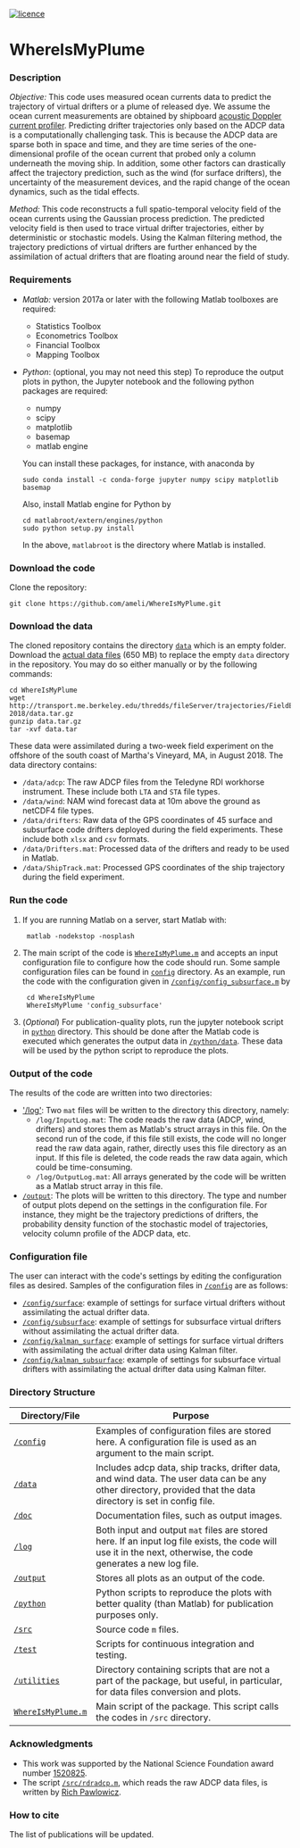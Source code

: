 [![licence](https://img.shields.io/badge/licence-MIT-blue.svg)](https://opensource.org/licenses/MIT)

# WhereIsMyPlume

### Description

_Objective:_ This code uses measured ocean currents data to predict the trajectory of virtual drifters or a plume of released dye. We assume the ocean current measurements are obtained by shipboard [acoustic Doppler current profiler](https://en.wikipedia.org/wiki/Acoustic_Doppler_current_profiler). Predicting drifter trajectories only based on the ADCP data is a computationally challenging task. This is because the ADCP data are sparse both in space and time, and they are time series of the one-dimensional profile of the ocean current that probed only a column underneath the moving ship. In addition, some other factors can drastically affect the trajectory prediction, such as the wind (for surface drifters), the uncertainty of the measurement devices, and the rapid change of the ocean dynamics, such as the tidal effects.

_Method:_ This code reconstructs a full spatio-temporal velocity field of the ocean currents using the Gaussian process prediction. The predicted velocity field is then used to trace virtual drifter trajectories, either by deterministic or stochastic models. Using the Kalman filtering method, the trajectory predictions of virtual drifters are further enhanced by the assimilation of actual drifters that are floating around near the field of study.

### Requirements

* _Matlab:_ version 2017a or later with the following Matlab toolboxes are required:

  * Statistics Toolbox
  * Econometrics Toolbox
  * Financial Toolbox
  * Mapping Toolbox

* _Python_: (optional, you may not need this step) To reproduce the output plots in python, the Jupyter notebook and the following python packages are required:

  * numpy
  * scipy
  * matplotlib
  * basemap
  * matlab engine
  
  You can install these packages, for instance, with anaconda by
  
      sudo conda install -c conda-forge jupyter numpy scipy matplotlib basemap
  
  Also, install Matlab engine for Python by
  
      cd matlabroot/extern/engines/python
      sudo python setup.py install
  
  In the above, `matlabroot` is the directory where Matlab is installed.

### Download the code

Clone the repository:

    git clone https://github.com/ameli/WhereIsMyPlume.git

### Download the data

The cloned repository contains the directory [`data`](https://github.com/ameli/WhereIsMyPlume/tree/master/data) which is an empty folder. Download the [actual data files](http://transport.me.berkeley.edu/thredds/fileServer/trajectories/FieldExperiment-2018/data.tar.gz) (650 MB) to replace the empty `data` directory in the repository. You may do so either manually or by the following commands:

    cd WhereIsMyPlume
    wget http://transport.me.berkeley.edu/thredds/fileServer/trajectories/FieldExperiment-2018/data.tar.gz
    gunzip data.tar.gz
    tar -xvf data.tar

These data were assimilated during a two-week field experiment on the offshore of the south coast of Martha's Vineyard, MA, in August 2018. The data directory contains:

* `/data/adcp`: The raw ADCP files from the Teledyne RDI workhorse instrument. These include both `LTA` and `STA` file types.
* `/data/wind`: NAM wind forecast data at 10m above the ground as netCDF4 file types.
* `/data/drifters`: Raw data of the GPS coordinates of 45 surface and subsurface code drifters deployed during the field experiments. These include both `xlsx` and `csv` formats.
* `/data/Drifters.mat`: Processed data of the drifters and ready to be used in Matlab.
* `/data/ShipTrack.mat`: Processed GPS coordinates of the ship trajectory during the field experiment.

### Run the code

1. If you are running Matlab on a server, start Matlab with:

        matlab -nodekstop -nosplash

2. The main script of the code is [`WhereIsMyPlume.m`](https://github.com/ameli/WhereIsMyPlume/blob/master/WhereIsMyPlume.m) and accepts an input configuration file to configure how the code should run. Some sample configuration files can be found in [`config`](https://github.com/ameli/WhereIsMyPlume/tree/master/config) directory. As an example, run the code with the configuration given in [`/config/config_subsurface.m`](https://github.com/ameli/WhereIsMyPlume/blob/master/config/config_subsurface.m) by

        cd WhereIsMyPlume
        WhereIsMyPlume 'config_subsurface'

3. (_Optional_) For publication-quality plots, run the jupyter notebook script in [`python`](https://github.com/ameli/WhereIsMyPlume/tree/master/python) directory. This should be done after the Matlab code is executed which generates the output data in [`/python/data`](https://github.com/ameli/WhereIsMyPlume/tree/master/python/data). These data will be used by the python script to reproduce the plots.

### Output of the code

The results of the code are written into two directories:

* ['/log'](https://github.com/ameli/WhereIsMyPlume/tree/master/log): Two `mat` files will be written to the directory this directory, namely:
  * `/log/InputLog.mat`: The code reads the raw data (ADCP, wind, drifters) and stores them as Matlab's struct arrays in this file. On the second run of the code, if this file still exists, the code will no longer read the raw data again, rather, directly uses this file directory as an input. If this file is deleted, the code reads the raw data again, which could be time-consuming.
  * `/log/OutputLog.mat`: All arrays generated by the code will be written as a Matlab struct array in this file.
* [`/output`](https://github.com/ameli/WhereIsMyPlume/tree/master/output): The plots will be written to this directory. The type and number of output plots depend on the settings in the configuration file. For instance, they might be the trajectory predictions of drifters, the probability density function of the stochastic model of trajectories, velocity column profile of the ADCP data, etc. 

### Configuration file

The user can interact with the code's settings by editing the configuration files as desired. Samples of the configuration files in [`/config`](https://github.com/ameli/WhereIsMyPlume/tree/master/config) are as follows:

* [`/config/surface`](https://github.com/ameli/WhereIsMyPlume/blob/master/config/config_surface.m): example of settings for surface virtual drifters without assimilating the actual drifter data.
* [`/config/subsurface`](https://github.com/ameli/WhereIsMyPlume/blob/master/config/config_subsurface.m): example of settings for subsurface  virtual drifters without assimilating the actual drifter data.
* [`/config/kalman_surface`](https://github.com/ameli/WhereIsMyPlume/blob/master/config/config_kalman_surface.m): example of settings for surface virtual drifters with assimilating the actual drifter data using Kalman filter.
* [`/config/kalman_subsurface`](https://github.com/ameli/WhereIsMyPlume/blob/master/config/config_kalman_subsurface.m): example of settings for subsurface virtual drifters with assimilating the actual drifter data using Kalman filter.

### Directory Structure

| Directory/File | Purpose |
| -------------- | ------- |
| [`/config`](https://github.com/ameli/WhereIsMyPlume/tree/master/config) | Examples of configuration files are stored here. A configuration file is used as an argument to the main script. |
| [`/data`](https://github.com/ameli/WhereIsMyPlume/tree/master/data) | Includes adcp data, ship tracks, drifter data, and wind data. The user data can be any other directory, provided that the data directory is set in config file. |
| [`/doc`](https://github.com/ameli/WhereIsMyPlume/tree/master/doc) | Documentation files, such as output images. |
| [`/log`](https://github.com/ameli/WhereIsMyPlume/tree/master/log) | Both input and output `mat` files are stored here. If an input log file exists, the code will use it in the next, otherwise, the code generates a new log file. |
| [`/output`](https://github.com/ameli/WhereIsMyPlume/tree/master/output) | Stores all plots as an output of the code. |
| [`/python`](https://github.com/ameli/WhereIsMyPlume/tree/master/python) | Python scripts to reproduce the plots with better quality (than Matlab) for publication purposes only. |
| [`/src`](https://github.com/ameli/WhereIsMyPlume/tree/master/src) | Source code `m` files. |
| [`/test`](https://github.com/ameli/WhereIsMyPlume/tree/master/test) | Scripts for continuous integration and testing. |
| [`/utilities`](https://github.com/ameli/WhereIsMyPlume/tree/master/utilities) | Directory containing scripts that are not a part of the package, but useful, in particular, for data files conversion and plots. |
| [`WhereIsMyPlume.m`](https://github.com/ameli/WhereIsMyPlume/blob/master/WhereIsMyPlume.m) | Main script of the package. This script calls the codes in `/src` directory. |

### Acknowledgments

* This work was supported by the National Science Foundation award number [1520825](https://www.nsf.gov/awardsearch/showAward?AWD_ID=1520825).
* The script [`/src/rdradcp.m`](https://github.com/ameli/WhereIsMyPlume/blob/master/src/rdradcp.m), which reads the raw ADCP data files, is written by [Rich Pawlowicz](http://www.eoas.ubc.ca/~rich/).

### How to cite

The list of publications will be updated.
